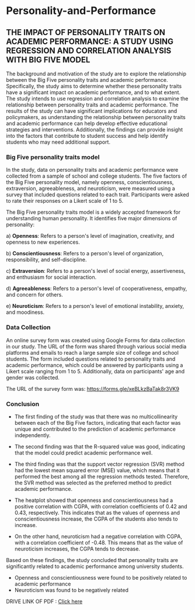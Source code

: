 # Personality-and-Performance

## THE IMPACT OF PERSONALITY TRAITS ON ACADEMIC PERFORMANCE: A STUDY USING REGRESSION AND CORRELATION ANALYSIS WITH BIG FIVE MODEL 

The background and motivation of the study are to explore the relationship between the Big Five personality traits and academic performance. Specifically, the study aims to determine whether these personality traits have a significant impact on academic performance, and to what extent. The study intends to use regression and correlation analysis to examine the relationship between personality traits and academic performance. The results of the study can have significant implications for educators and policymakers, as understanding the relationship between personality traits and academic performance can help develop effective educational strategies and interventions. Additionally, the findings can provide insight into the factors that contribute to student success and help identify students who may need additional support.

### Big Five personality traits model
In the study, data on personality traits and academic performance were collected from a sample of school and college students. The five factors of the Big Five personality model, namely openness, conscientiousness, extraversion, agreeableness, and neuroticism, were measured using a survey that included questions related to each trait. Participants were asked to rate their responses on a Likert scale of 1 to 5. 

The Big Five personality traits model is a widely accepted framework for understanding human personality. It identifies five major dimensions of personality:

a)	**Openness**: Refers to a person's level of imagination, creativity, and openness to new experiences.

b)	**Conscientiousness**: Refers to a person's level of organization, responsibility, and self-discipline.

c)	**Extraversion**: Refers to a person's level of social energy, assertiveness, and enthusiasm for social interaction.

d)	**Agreeableness**: Refers to a person's level of cooperativeness, empathy, and concern for others.

e)	**Neuroticism**: Refers to a person's level of emotional instability, anxiety, and moodiness.

### Data Collection

An online survey form was created using Google Forms for data collection in our study. The URL of the form was shared through various social media platforms and emails to reach a large sample size of college and school students. The form included questions related to personality traits and academic performance, which could be answered by participants using a Likert scale ranging from 1 to 5. Additionally, data on participants' age and gender was collected. 

The URL of the survey form was:  https://forms.gle/xeBLkzBaTak8r3VK9

### Conclusion

 - The first finding of the study was that there was no multicollinearity between each of the Big Five factors, indicating that each factor was unique and contributed to the prediction of academic performance independently. 
 
 - The second finding was that the R-squared value was good, indicating that the model could predict academic performance well.
 
 - The third finding was that the support vector regression (SVR) method had the lowest mean squared error (MSE) value, which means that it performed the best among all the regression methods tested. Therefore, the SVR method was selected as the preferred method to predict academic performance.
 
 - The heatplot showed that openness and conscientiousness had a positive correlation with CGPA, with correlation coefficients of 0.42 and 0.43, respectively. This indicates that as the values of openness and conscientiousness increase, the CGPA of the students also tends to increase.
 
 -  On the other hand, neuroticism had a negative correlation with CGPA, with a correlation coefficient of -0.48. This means that as the value of neuroticism increases, the CGPA tends to decrease.


Based on these findings, the study concluded that personality traits are significantly related to academic performance among university students. 
- Openness and conscientiousness were found to be positively related to academic performance
- Neuroticism was found to be negatively related 

DRIVE LINK OF PDF : [Click here](https://drive.google.com/file/d/1OvbSyj0y0J8hu8t0aVyOYf_jWZ8odiEQ/view?usp=drive_link)

